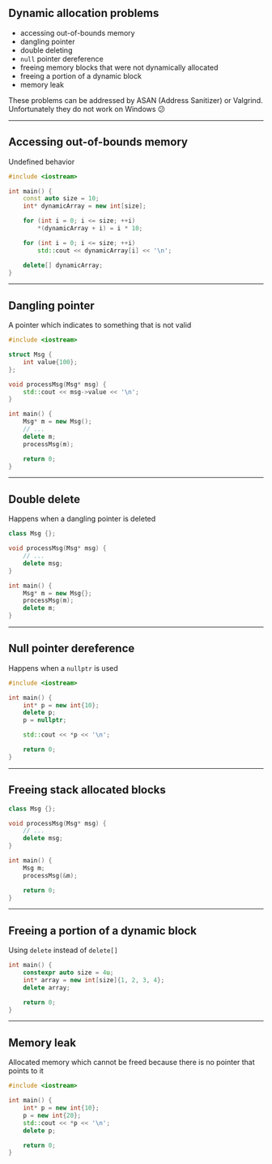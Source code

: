 ## Dynamic allocation problems

* <!-- .element: class="fragment fade-in" --> accessing out-of-bounds memory
* <!-- .element: class="fragment fade-in" --> dangling pointer
* <!-- .element: class="fragment fade-in" --> double deleting
* <!-- .element: class="fragment fade-in" --> <code>null</code> pointer dereference
* <!-- .element: class="fragment fade-in" --> freeing memory blocks that were not dynamically allocated
* <!-- .element: class="fragment fade-in" --> freeing a portion of a dynamic block
* <!-- .element: class="fragment fade-in" --> memory leak

These problems can be addressed by ASAN (Address Sanitizer) or Valgrind.
Unfortunately they do not work on Windows 😕
<!-- .element: class="fragment fade-in" -->

___

## Accessing out-of-bounds memory

Undefined behavior

```cpp
#include <iostream>

int main() {
    const auto size = 10;
    int* dynamicArray = new int[size];

    for (int i = 0; i <= size; ++i)
        *(dynamicArray + i) = i * 10;

    for (int i = 0; i <= size; ++i)
        std::cout << dynamicArray[i] << '\n';

    delete[] dynamicArray;
}
```

___

## Dangling pointer

A pointer which indicates to something that is not valid

```cpp
#include <iostream>

struct Msg {
    int value{100};
};

void processMsg(Msg* msg) {
    std::cout << msg->value << '\n';
}

int main() {
    Msg* m = new Msg();
    // ...
    delete m;
    processMsg(m);

    return 0;
}
```

___

## Double delete

Happens when a dangling pointer is deleted

```cpp
class Msg {};

void processMsg(Msg* msg) {
    // ...
    delete msg;
}

int main() {
    Msg* m = new Msg{};
    processMsg(m);
    delete m;
}
```

___

## Null pointer dereference

Happens when a `nullptr` is used

```cpp
#include <iostream>

int main() {
    int* p = new int{10};
    delete p;
    p = nullptr;

    std::cout << *p << '\n';

    return 0;
}
```

___

## Freeing stack allocated blocks

```cpp
class Msg {};

void processMsg(Msg* msg) {
    // ...
    delete msg;
}

int main() {
    Msg m;
    processMsg(&m);

    return 0;
}
```

___

## Freeing a portion of a dynamic block

Using `delete` instead of `delete[]`

```cpp
int main() {
    constexpr auto size = 4u;
    int* array = new int[size]{1, 2, 3, 4};
    delete array;

    return 0;
}
```

___

## Memory leak

Allocated memory which cannot be freed because there is no pointer that points to it

```cpp
#include <iostream>

int main() {
    int* p = new int{10};
    p = new int{20};
    std::cout << *p << '\n';
    delete p;

    return 0;
}
```
